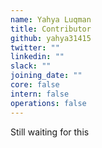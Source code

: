 ```yaml
---
name: Yahya Luqman
title: Contributor
github: yahya31415
twitter: ""
linkedin: ""
slack: ""
joining_date: ""
core: false
intern: false
operations: false
---
```


Still waiting for this
